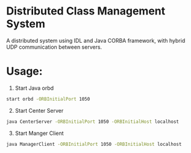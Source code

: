 # Distributed Class Management System
A distributed system using IDL and Java CORBA framework, with hybrid UDP communication between servers.

# Usage:

1. Start Java orbd
```bash
start orbd -ORBInitialPort 1050
```

2. Start Center Server
```bash
java CenterServer -ORBInitialPort 1050 -ORBInitialHost localhost
```

3. Start Manger Client
```bash
java ManagerClient -ORBInitialPort 1050 -ORBInitialHost localhost
```
